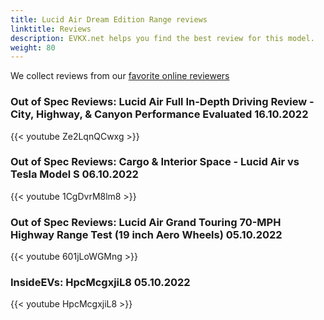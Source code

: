 ```yaml
---
title: Lucid Air Dream Edition Range reviews
linktitle: Reviews
description: EVKX.net helps you find the best review for this model. 
weight: 80
---
```

We collect reviews from our [favorite online reviewers](/guides/evreviewers/)

### Out of Spec Reviews: Lucid Air Full In-Depth Driving Review - City, Highway, & Canyon Performance Evaluated 16.10.2022

{{< youtube Ze2LqnQCwxg >}}

### Out of Spec Reviews: Cargo & Interior Space - Lucid Air vs Tesla Model S 06.10.2022

{{< youtube 1CgDvrM8lm8 >}}

### Out of Spec Reviews: Lucid Air Grand Touring 70-MPH Highway Range Test (19 inch Aero Wheels) 05.10.2022

{{< youtube 601jLoWGMng >}}

### InsideEVs: HpcMcgxjiL8 05.10.2022

{{< youtube HpcMcgxjiL8 >}}

